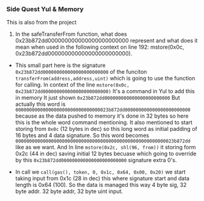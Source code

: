 ### Side Quest Yul & Memory
This is also from the project

1. In the safeTransferFrom function, what does 0x23b872dd000000000000000000000000 represent and what does it mean when used in the following context on line 192: mstore(0x0c, 0x23b872dd000000000000000000000000).
- This small part here is the signature `0x23b872dd000000000000000000000000` of the funciton `transferFrom(address,address,uint)` which is going to use the function for calling. In context of the line  `mstore(0x0c, 0x23b872dd000000000000000000000000)` It's a command in Yul to add this in memory It just shown `0x23b872dd000000000000000000000000` But actually this word is `0000000000000000000000000000000023b872dd000000000000000000000000` because as the data pushed to memory it's done in 32 bytes so here this is the whole word command mentioning. It also mentioned to start storing from `0x0c` (12 bytes in dec) so this long word as initial padding of 16 bytes and 4 data signature. So this word becomes `0000000000000000000000000000000000000000000000000000000023b872dd` like as we want. And In line `mstore(0x2c, shl(96, from))` it storing form 0x2c (44 in dec) saving initial 12 bytes becuase which going to override by this `0x23b872dd000000000000000000000000` signature extra 0's. 

- In call we `call(gas(), token, 0, 0x1c, 0x64, 0x00, 0x20)` we start taking input from 0x1c (28 in dec) this where signature start and data length is 0x64 (100). So the data is managed this way 4 byte sig, 32 byte addr. 32 byte addr, 32 byte uint input.
